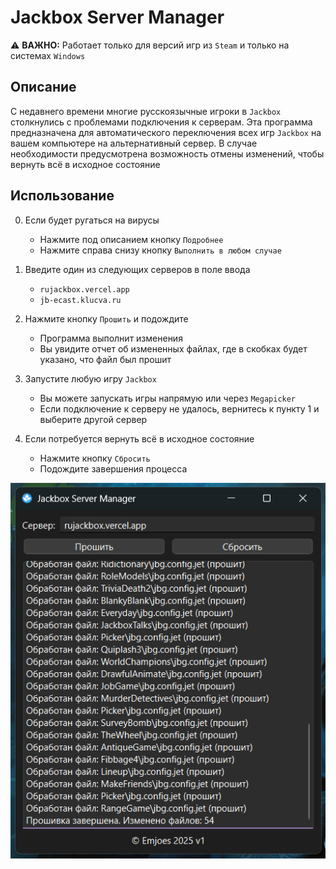 # Jackbox Server Manager

⚠️ **ВАЖНО:** Работает только для версий игр из `Steam` и только на системах `Windows`

## Описание

С недавнего времени многие русскоязычные игроки в `Jackbox` столкнулись с проблемами подключения к серверам. Эта программа предназначена для автоматического переключения всех игр `Jackbox` на вашем компьютере на альтернативный сервер. В случае необходимости предусмотрена возможность отмены изменений, чтобы вернуть всё в исходное состояние

## Использование

0. Если будет ругаться на вирусы

   - Нажмите под описанием кнопку `Подробнее`
   - Нажмите справа снизу кнопку `Выполнить в любом случае`

1. Введите один из следующих серверов в поле ввода

   - `rujackbox.vercel.app`
   - `jb-ecast.klucva.ru`

3. Нажмите кнопку `Прошить` и подождите

   - Программа выполнит изменения
   - Вы увидите отчет об измененных файлах, где в скобках будет указано, что файл был прошит

5. Запустите любую игру `Jackbox`

   - Вы можете запускать игры напрямую или через `Megapicker`
   - Если подключение к серверу не удалось, вернитесь к пункту 1 и выберите другой сервер

4. Если потребуется вернуть всё в исходное состояние

   - Нажмите кнопку `Сбросить`
   - Подождите завершения процесса

![Jackbox Server Manager](docs/screenshots/screenshot1.png)
